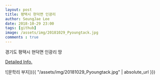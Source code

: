 ```yaml
---
layout: post
title: 평택시 현덕면 인광리
author: SeungJae Lee
date: 2018-10-29 23:00
tags: [github]
image: /assets/img/20181029_Pyoungtack.jpg
comments : true
---
```



경기도 평택시 현덕면 인광리 땅

[Detailed Info.](https://bit.ly/2St8v79)

![문학리 부지]({{ "/assets/img/20181029_Pyoungtack.jpg" | absolute_url }})